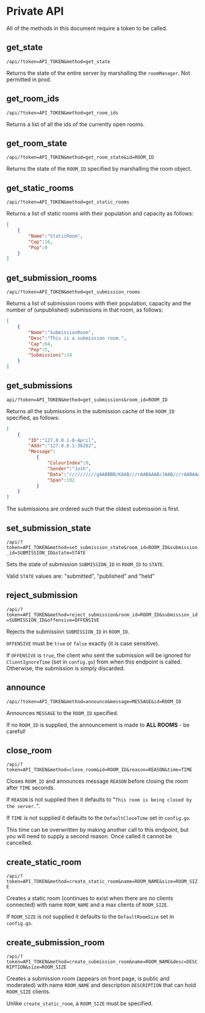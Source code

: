 # Private API

All of the methods in this document require a token to be called.



## get_state

`/api/?token=API_TOKEN&method=get_state`

Returns the state of the entire server by marshalling the `roomManager`. Not permitted in prod.



## get_room_ids

`/api/?token=API_TOKEN&method=get_room_ids`

Returns a list of all the ids of the currently open rooms.



## get_room_state

`/api/?token=API_TOKEN&method=get_room_state&id=ROOM_ID`

Returns the state of the `ROOM_ID` specified by marshalling the room object.



## get_static_rooms

`/api/?token=API_TOKEN&method=get_static_rooms`

Returns a list of static rooms with their population and capacity as follows:

```json
[
	{
		"Name":"StaticRoom",
		"Cap":16,
		"Pop":0
	}
]
```



## get_submission_rooms

`/api/?token=API_TOKEN&method=get_submission_rooms`

Returns a list of submission rooms with their population, capacity and the number of (unpublished) submissions in that room, as follows:

```json
[
	{
		"Name":"SubmissionRoom",
        "Desc":"This is a submission room.",
		"Cap":64,
		"Pop":5,
        "Submissions":34
	}
]
```



## get_submissions

`api/?token=API_TOKEN&method=get_submissions&room_id=ROOM_ID`

Returns all the submissions in the submission cache of the `ROOM_ID` specified, as follows:

```json
[
    {
        "ID":"127.0.0.1-8-April",
     	"Addr":"127.0.0.1:36262",
        "Message":
 	       {
               "ColourIndex":0,
               "Sender":"Josh",
               "Data":"//////////gAABBBB/KAAB///rAABAAAB/JAAB///rAABAAABABBBBAABAAABABBBB///oAABBBBAABAAABABAAABABAAAB///nAABAAABAB/BAABAAABABAAAB///nAABAAABAB/BAABAAABABAAAB///nAABBBBAAB/CAABBBBABAAAB///////////////////////////////////////////////////////////////////////////////////////////////////////////////////////////////////////////////////////////////////////wAA",
               "Span":192
           }
    }
]
```

The submissions are ordered such that the oldest submission is first.



## set_submission_state

`/api/?token=API_TOKEN&method=set_submission_state&room_id=ROOM_ID&submission_id=SUBMISSION_ID&state=STATE`

Sets the state of submission `SUBMISSION_ID` in `ROOM_ID` to `STATE`.

Valid `STATE` values are: "submitted", "published" and "held"



## reject_submission

`/api/?token=API_TOKEN&method=reject_submission&room_id=ROOM_ID&submission_id=SUBMISSION_ID&offensive=OFFENSIVE`

Rejects the submission `SUBMISSION_ID` in `ROOM_ID`.

`OFFENSIVE` must be `true` or `false` exactly (it is case sensitive).

If `OFFENSIVE` is `true`, the client who sent the submission will be ignored for `ClientIgnoreTime` (set in `config.go`) from when this endpoint is called. Otherwise, the submission is simply discarded.



## announce

`/api/?token=API_TOKEN&method=announce&message=MESSAGE&id=ROOM_ID`

Announces `MESSAGE` to the `ROOM_ID` specified.

If no `ROOM_ID` is supplied, the announcement is made to **ALL ROOMS** - be careful!



## close_room

`/api/?token=API_TOKEN&method=close_room&id=ROOM_ID&reason=REASON&time=TIME`

Closes `ROOM_ID` and announces message `REASON` before closing the room after `TIME` seconds. 

If `REASON` is not supplied then it defaults to "`This room is being closed by the server.`".

If `TIME` is not supplied it defaults to the `DefaultCloseTime` set in `config.go`.

This time can be overwritten by making another call to this endpoint, but you will need to supply a second reason. Once called it cannot be cancelled.



## create_static_room

`/api/?token=API_TOKEN&method=create_static_room&name=ROOM_NAME&size=ROOM_SIZE`

Creates a static room (continues to exist when there are no clients connected) with name `ROOM_NAME` and a max clients of `ROOM_SIZE`. 

If `ROOM_SIZE` is not supplied it defaults to the `DefaultRoomSize` set in `config.go`.



## create_submission_room

`/api/?token=API_TOKEN&method=create_submission_room&name=ROOM_NAME&desc=DESCRIPTION&size=ROOM_SIZE`

Creates a submission room (appears on front page, is public and moderated) with name `ROOM_NAME` and description `DESCRIPTION` that can hold `ROOM_SIZE` clients.

Unlike `create_static_room`, a `ROOM_SIZE` must be specified.




